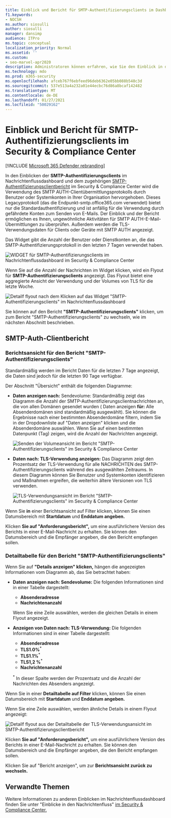```yaml
---
title: Einblick und Bericht für SMTP-Authentifizierungsclients im Dashboard für den Nachrichtenfluss
f1.keywords:
- NOCSH
ms.author: siosulli
author: siosulli
manager: dansimp
audience: ITPro
ms.topic: conceptual
localization_priority: Normal
ms.assetid: ''
ms.custom:
- seo-marvel-apr2020
description: Administratoren können erfahren, wie Sie den Einblick in die SMTP-Authentifizierung und den Bericht im Nachrichtenflussdashboard im Security & Compliance Center verwenden, um E-Mail-Absender in ihrer Organisation zu überwachen, die authentifizierte SMTP (SMTP AUTH) zum Senden von E-Mail-Nachrichten verwenden.
ms.technology: mdo
ms.prod: m365-security
ms.openlocfilehash: afceb767f6ebfeed96deb6362e05bb088b548c3d
ms.sourcegitcommit: 537e513a4a232a01e44ecbc76d86a8bcaf142482
ms.translationtype: MT
ms.contentlocale: de-DE
ms.lasthandoff: 01/27/2021
ms.locfileid: "50029162"
---
```

# <a name="smtp-auth-clients-insight-and-report-in-the-security--compliance-center"></a>Einblick und Bericht für SMTP-Authentifizierungsclients im Security & Compliance Center

[!INCLUDE [Microsoft 365 Defender rebranding](../includes/microsoft-defender-for-office.md)]


In den Einblicken der [](mail-flow-insights-v2.md) **SMTP-Authentifizierungsclients** im Nachrichtenflussdashboard und dem zugehörigen [SMTP-Authentifizierungsclientbericht](#smtp-auth-clients-report) im Security & Compliance Center wird die Verwendung des SMTP AUTH-Clientübermittlungsprotokolls durch Benutzer oder Systemkonten in Ihrer Organisation hervorgehoben. [](https://protection.office.com) Dieses Legacyprotokoll (das die Endpunkt-smtp.office365.com verwendet) bietet nur die Standardauthentifizierung und ist anfällig für die Verwendung durch gefährdete Konten zum Senden von E-Mails. Der Einblick und der Bericht ermöglichen es Ihnen, ungewöhnliche Aktivitäten für SMTP AUTH-E-Mail-Übermittlungen zu überprüfen. Außerdem werden die TLS-Verwendungsdaten für Clients oder Geräte mit SMTP AUTH angezeigt.

Das Widget gibt die Anzahl der Benutzer oder Dienstkonten an, die das SMTP-Authentifizierungsprotokoll in den letzten 7 Tagen verwendet haben.

![WIDGET für SMTP-Authentifizierungsclients im Nachrichtenflussdashboard im Security & Compliance Center](../../media/mfi-smtp-auth-clients-report-widget.png)

Wenn Sie auf die Anzahl der Nachrichten im Widget klicken, wird ein Flyout für **SMTP-Authentifizierungsclients** angezeigt. Das Flyout bietet eine aggregierte Ansicht der Verwendung und der Volumes von TLS für die letzte Woche.

![Detailf flyout nach dem Klicken auf das Widget "SMTP-Authentifizierungsclients" im Nachrichtenflussdashboard](../../media/mfi-smtp-auth-clients-report-details.png)

Sie können auf den Bericht **"SMTP-Authentifizierungsclients"** klicken, um zum Bericht "SMTP-Authentifizierungsclients" zu wechseln, wie im nächsten Abschnitt beschrieben.

## <a name="smtp-auth-clients-report"></a>SMTP-Auth-Clientbericht

### <a name="report-view-for-the-smtp-auth-clients-report"></a>Berichtsansicht für den Bericht "SMTP-Authentifizierungsclients"

Standardmäßig werden im Bericht Daten für die letzten 7 Tage angezeigt, die Daten sind jedoch für die letzten 90 Tage verfügbar.

Der Abschnitt "Übersicht" enthält die folgenden Diagramme:

- **Daten anzeigen nach:** Sendevolume: Standardmäßig zeigt das Diagramm die Anzahl der SMTP-Authentifizierungsclientnachrichten an, die von allen Domänen gesendet wurden ( Daten anzeigen **für:** Alle Absenderdomänen sind standardmäßig ausgewählt). Sie können die Ergebnisse nach einer bestimmten Absenderdomäne filtern, indem Sie in der Dropdownliste auf "Daten anzeigen" klicken und die Absenderdomäne auswählen.  Wenn Sie auf einen bestimmten Datenpunkt (Tag) zeigen, wird die Anzahl der Nachrichten angezeigt.

  ![Senden der Volumeansicht im Bericht "SMTP-Authentifizierungsclients" im Security & Compliance Center](../../media/mfi-smtp-auth-clients-report-sending-volume-view.png)

- **Daten nach: TLS-Verwendung anzeigen:** Das Diagramm zeigt den Prozentsatz der TLS-Verwendung für alle NACHRICHTEN des SMTP-Authentifizierungsclients während des ausgewählten Zeitraums. In diesem Diagramm können Sie Benutzer und Systemkonten identifizieren und Maßnahmen ergreifen, die weiterhin ältere Versionen von TLS verwenden.

  ![TLS-Verwendungsansicht im Bericht "SMTP-Authentifizierungsclients" im Security & Compliance Center](../../media/mfi-smtp-auth-clients-report-tls-usage-view.png)

Wenn Sie **in** einer Berichtsansicht auf Filter klicken, können Sie einen Datumsbereich mit **Startdatum** und **Enddatum angeben.**

Klicken **Sie auf "Anforderungsbericht",** um eine ausführlichere Version des Berichts in einer E-Mail-Nachricht zu erhalten. Sie können den Datumsbereich und die Empfänger angeben, die den Bericht empfangen sollen.

### <a name="details-table-view-for-the-smtp-auth-clients-report"></a>Detailtabelle für den Bericht "SMTP-Authentifizierungsclients"

Wenn Sie auf **"Details anzeigen" klicken,** hängen die angezeigten Informationen vom Diagramm ab, das Sie betrachtet haben:

- **Daten anzeigen nach: Sendevolume:** Die folgenden Informationen sind in einer Tabelle dargestellt:

  - **Absenderadresse**
  - **Nachrichtenanzahl**

  Wenn Sie eine Zeile auswählen, werden die gleichen Details in einem Flyout angezeigt.

- **Anzeigen von Daten nach: TLS-Verwendung:** Die folgenden Informationen sind in einer Tabelle dargestellt:

  - **Absenderadresse**
  - **TLS1.0%**<sup>\*</sup>
  - **TLS1.1%**<sup>\*</sup>
  - **TLS1,2 %**<sup>\*</sup>
  - **Nachrichtenanzahl**

  <sup>\*</sup> In dieser Spalte werden der Prozentsatz und die Anzahl der Nachrichten des Absenders angezeigt.

Wenn Sie in einer **Detailtabelle auf Filter** klicken, können Sie einen Datumsbereich mit **Startdatum** und **Enddatum angeben.**

Wenn Sie eine Zeile auswählen, werden ähnliche Details in einem Flyout angezeigt:

![Detailf flyout aus der Detailtabelle der TLS-Verwendungsansicht im SMTP-Authentifizierungsclientbericht](../../media/mfi-smtp-auth-clients-report-tls-usage-view-view-details-table-details.png)

Klicken **Sie auf "Anforderungsbericht",** um eine ausführlichere Version des Berichts in einer E-Mail-Nachricht zu erhalten. Sie können den Datumsbereich und die Empfänger angeben, die den Bericht empfangen sollen.

Klicken Sie auf "Bericht anzeigen", um zur **Berichtsansicht zurück zu wechseln.**

## <a name="related-topics"></a>Verwandte Themen

Weitere Informationen zu anderen Einblicken im Nachrichtenflussdashboard finden Sie unter "Einblicke in den Nachrichtenfluss" [im Security & Compliance Center.](mail-flow-insights-v2.md)
